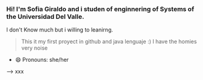 ### Hi! I'm Sofia Giraldo and i studen of enginnering of Systems of the Universidad Del Valle.
I don't Know much but i willing to leanirng.
> This it my first proyect in github and java lenguaje :)
> I have the homies very noise
- 😄 Pronouns: she/her

--> xxx
